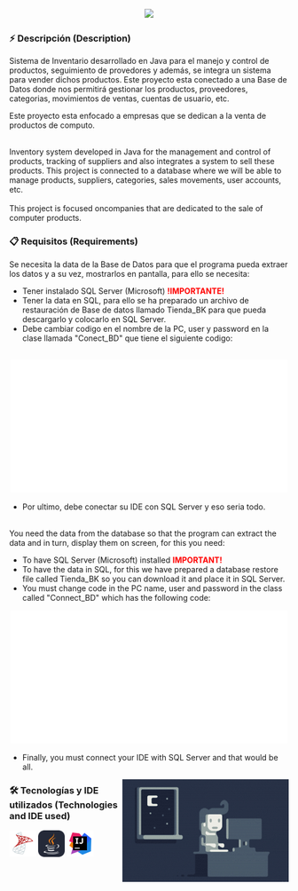 <p align="center">
  <a href="https://github.com/fairyland0926"><img src="https://readme-typing-svg.herokuapp.com/?lines=Gestor%20de%20Inventario;con%20un%20Sistema%20de%20Venta;Integrado%20:D&font=Pacifico&center=true&width=650&height=120&color=58a6ff&vCenter=true&size=45%22"></a>
</p>

### ⚡ Descripción (Description)

Sistema de Inventario desarrollado en Java para el manejo y control de productos, seguimiento de provedores y además, 
se integra un sistema para vender dichos productos. Este proyecto esta conectado a una Base de Datos donde nos permitirá
gestionar los productos, proveedores, categorias, movimientos de ventas, cuentas de usuario, etc.
<br>

Este proyecto esta enfocado a empresas que se dedican a la venta de productos de computo.

<br>
Inventory system developed in Java for the management and control of products, tracking of suppliers and also integrates
a system to sell these products. This project is connected to a database where we will be able to manage products, 
suppliers, categories, sales movements, user accounts, etc.<br><br>This project is focused oncompanies that are dedicated 
to the sale of computer products.

### 📋 Requisitos (Requirements)

Se necesita la data de la Base de Datos para que el programa pueda extraer los datos y a su vez, mostrarlos en pantalla, para ello se necesita:

- Tener instalado SQL Server (Microsoft) <b style="color: red">!IMPORTANTE!</b>
- Tener la data en SQL, para ello se ha preparado un archivo de restauración de Base de datos llamado <a href= "https://www.mediafire.com/file/806po1ssiwci0po/Tienda_BK/file" style="text-decoration: none;">Tienda_BK</a> para que pueda descargarlo y colocarlo en SQL Server.
- Debe cambiar codigo en el nombre de la PC, user y password en la clase llamada "Conect_BD" que tiene el siguiente codigo:
<br>
<center><img style="" src="./icons/codeimage-snippet_3.svg" width="500"></center>

- Por ultimo, debe conectar su IDE con SQL Server y eso seria todo. 

<br>
You need the data from the database so that the program can extract the data and in turn, display them on screen, for this you need:<br>

- To have SQL Server (Microsoft) installed <b style="color: red">IMPORTANT!</b>
- To have the data in SQL, for this we have prepared a database restore file called <a href= "https://www.mediafire.com/file/806po1ssiwci0po/Tienda_BK/file" style="text-decoration: none;">Tienda_BK</a> so you can download it and place it in SQL Server.
- You must change code in the PC name, user and password in the class called "Connect_BD" which has the following code:
  <br>
<center><img style="" src="./icons/codeimage-snippet_3.svg" width="500"></center>

- Finally, you must connect your IDE with SQL Server and that would be all.

<img alt="Night Coding" src="https://raw.githubusercontent.com/AVS1508/AVS1508/master/assets/Night-Coding.gif" align="right"/>

### 🛠️ Tecnologías y IDE utilizados (Technologies and IDE used)

<img src="./icons/icons8-microsoft-sql-server.svg" width="48"> <img src="./icons/Java-Dark.svg" width="48"> <img src="./icons/icons8-intellij-idea.svg" width="48">

